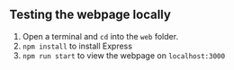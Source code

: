 ## Testing the webpage locally
1. Open a terminal and `cd` into the `web` folder.
2. `npm install` to install Express
3. `npm run start` to view the webpage on `localhost:3000`